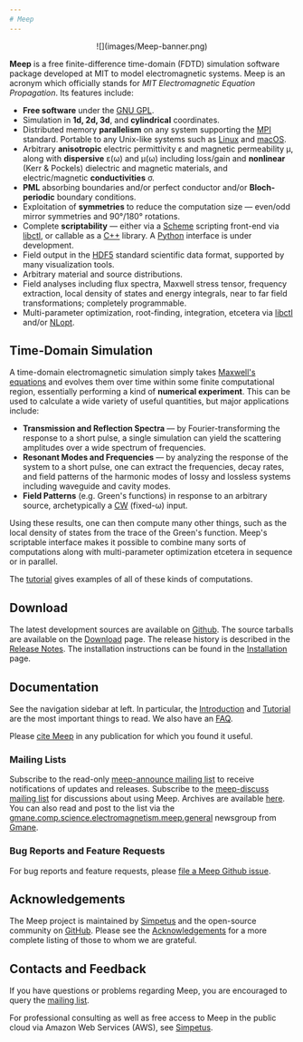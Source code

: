 ```yaml
---
# Meep
---
```


<center>
![](images/Meep-banner.png)
</center>

 **Meep** is a free finite-difference time-domain (FDTD) simulation software package developed at MIT to model electromagnetic systems. Meep is an acronym which officially stands for *MIT Electromagnetic Equation Propagation*. Its features include:

-   **Free software** under the [GNU GPL](https://en.wikipedia.org/wiki/GNU_General_Public_License).
-   Simulation in **1d, 2d, 3d**, and **cylindrical** coordinates.
-   Distributed memory **parallelism** on any system supporting the [MPI](https://en.wikipedia.org/wiki/MPI) standard. Portable to any Unix-like systems such as [Linux](https://en.wikipedia.org/wiki/Linux) and [macOS](https://en.wikipedia.org/wiki/MacOS).
-   Arbitrary **anisotropic** electric permittivity ε and magnetic permeability μ, along with **dispersive** ε(ω) and μ(ω) including loss/gain and **nonlinear** (Kerr & Pockels) dielectric and magnetic materials, and electric/magnetic **conductivities** σ.
-   **PML** absorbing boundaries and/or perfect conductor and/or **Bloch-periodic** boundary conditions.
-   Exploitation of **symmetries** to reduce the computation size — even/odd mirror symmetries and 90°/180° rotations.
-   Complete **scriptability** — either via a [Scheme](https://en.wikipedia.org/wiki/Scheme_programming_language) scripting front-end via [libctl](http://libctl.readthedocs.io), or callable as a [C++](https://en.wikipedia.org/wiki/C_plus_plus) library. A [Python](https://en.wikipedia.org/wiki/Python_programming_language) interface is under development.
-   Field output in the [HDF5](https://en.wikipedia.org/wiki/HDF5) standard scientific data format, supported by many visualization tools.
-   Arbitrary material and source distributions.
-   Field analyses including flux spectra, Maxwell stress tensor, frequency extraction, local density of states and energy integrals, near to far field transformations; completely programmable.
-   Multi-parameter optimization, root-finding, integration, etcetera via [libctl](https://libctl.readthedocs.io) and/or [NLopt](https://nlopt.readthedocs.io).

Time-Domain Simulation
----------------------

A time-domain electromagnetic simulation simply takes [Maxwell's equations](https://en.wikipedia.org/wiki/Maxwell's_equations) and evolves them over time within some finite computational region, essentially performing a kind of **numerical experiment**. This can be used to calculate a wide variety of useful quantities, but major applications include:

-   **Transmission and Reflection Spectra** — by Fourier-transforming the response to a short pulse, a single simulation can yield the scattering amplitudes over a wide spectrum of frequencies.
-   **Resonant Modes and Frequencies** — by analyzing the response of the system to a short pulse, one can extract the frequencies, decay rates, and field patterns of the harmonic modes of lossy and lossless systems including waveguide and cavity modes.
-   **Field Patterns** (e.g. Green's functions) in response to an arbitrary source, archetypically a [CW](https://en.wikipedia.org/wiki/Continuous_wave) (fixed-ω) input.

Using these results, one can then compute many other things, such as the local density of states from the trace of the Green's function. Meep's scriptable interface makes it possible to combine many sorts of computations along with multi-parameter optimization etcetera in sequence or in parallel.

The [tutorial](Scheme_Tutorial.md) gives examples of all of these kinds of computations.

Download
--------

The latest development sources are available on [Github](https://github.com/stevengj/meep). The source tarballs are available on the [Download](Download.md) page. The release history is described in the [Release Notes](Release_Notes.md). The installation instructions can be found in the [Installation](Installation.md) page.

Documentation
-------------

See the navigation sidebar at left. In particular, the [Introduction](Introduction.md) and [Tutorial](Scheme_Tutorial.md) are the most important things to read. We also have an [FAQ](FAQ.md).

Please [cite Meep](Acknowledgements.md#Referencing) in any publication for which you found it useful.

### Mailing Lists

Subscribe to the read-only [meep-announce mailing list](http://ab-initio.mit.edu/cgi-bin/mailman/listinfo/meep-announce) to receive notifications of updates and releases. Subscribe to the [meep-discuss mailing list](http://ab-initio.mit.edu/cgi-bin/mailman/listinfo/meep-discuss) for discussions about using Meep. Archives are available [here](https://www.mail-archive.com/meep-discuss@ab-initio.mit.edu/). You can also read and post to the list via the [gmane.comp.science.electromagnetism.meep.general](news://news.gmane.org/gmane.comp.science.electromagnetism.meep.general) newsgroup from [Gmane](http://www.gmane.org/).

### Bug Reports and Feature Requests

For bug reports and feature requests, please [file a Meep Github issue](https://github.com/stevengj/meep/issues).

Acknowledgements
----------------

The Meep project is maintained by [Simpetus](http://www.simpetuscloud.com) and the open-source community on [GitHub](https://github.com/stevengj/meep). Please see the [Acknowledgements](Acknowledgements.md) for a more complete listing of those to whom we are grateful.

Contacts and Feedback
---------------------

If you have questions or problems regarding Meep, you are encouraged to query the [mailing list](https://www.mail-archive.com/meep-discuss@ab-initio.mit.edu/).

For professional consulting as well as free access to Meep in the public cloud via Amazon Web Services (AWS), see [Simpetus](http://www.simpetuscloud.com).
